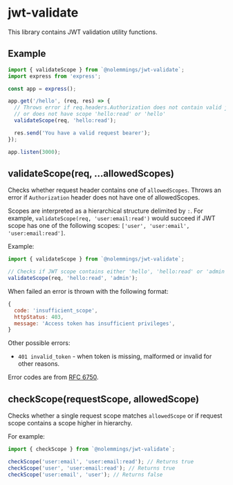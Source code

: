 # jwt-validate

This library contains JWT validation utility functions.

## Example

```js
import { validateScope } from `@nolemmings/jwt-validate`;
import express from 'express';

const app = express();

app.get('/hello', (req, res) => {
  // Throws error if req.headers.Authorization does not contain valid jwt
  // or does not have scope 'hello:read' or 'hello'
  validateScope(req, 'hello:read');

  res.send('You have a valid request bearer');
});

app.listen(3000);
```

## validateScope(req, ...allowedScopes)

Checks whether request header contains one of `allowedScopes`. Throws an error if `Authorization` header does not have one of allowedScopes.

Scopes are interpreted as a hierarchical structure delimited by `:`. For example, `validateScope(req, 'user:email:read')` would succeed if JWT scope has one of the following scopes: `['user', 'user:email', 'user:email:read']`.

Example:

```js
import { validateScope } from `@nolemmings/jwt-validate`;

// Checks if JWT scope contains either 'hello', 'hello:read' or 'admin'
validateScope(req, 'hello:read', 'admin');
```

When failed an error is thrown with the following format:

```js
{
  code: 'insufficient_scope',
  httpStatus: 403,
  message: 'Access token has insufficient privileges',
}
```

Other possible errors:

- `401 invalid_token` - when token is missing, malformed or invalid for other reasons.

Error codes are from [RFC 6750](https://tools.ietf.org/html/rfc6750).

## checkScope(requestScope, allowedScope)

Checks whether a single request scope matches `allowedScope` or if request scope contains a scope higher in hierarchy.

For example:

```js
import { checkScope } from `@nolemmings/jwt-validate`;

checkScope('user:email', 'user:email:read'); // Returns true
checkScope('user', 'user:email:read'); // Returns true
checkScope('user:email', 'user'); // Returns false
```
